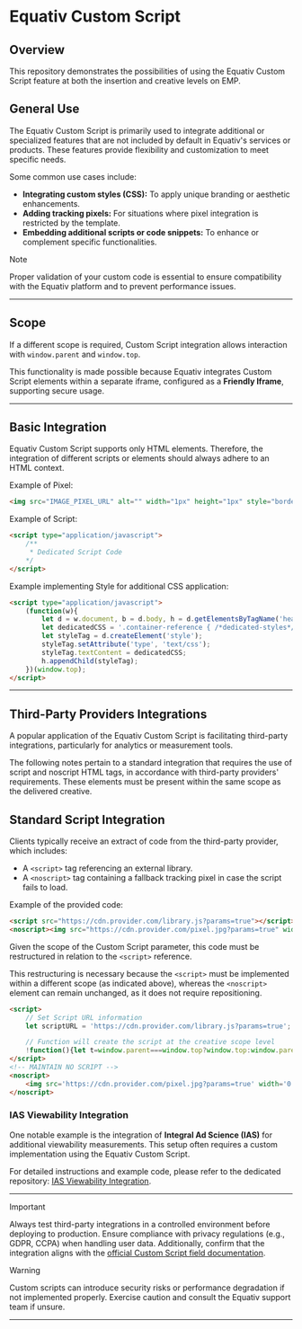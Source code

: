 # Equativ Custom Script

## Overview

This repository demonstrates the possibilities of using the Equativ Custom Script feature at both the insertion and creative levels on EMP.

## General Use

The Equativ Custom Script is primarily used to integrate additional or specialized features that are not included by default in Equativ's services or products. These features provide flexibility and customization to meet specific needs. 

Some common use cases include:
- **Integrating custom styles (CSS):** To apply unique branding or aesthetic enhancements.
- **Adding tracking pixels:** For situations where pixel integration is restricted by the template.
- **Embedding additional scripts or code snippets:** To enhance or complement specific functionalities.

> [!NOTE]  
> Proper validation of your custom code is essential to ensure compatibility with the Equativ platform and to prevent performance issues.

---

## Scope

If a different scope is required, Custom Script integration allows interaction with `window.parent` and `window.top`. 

This functionality is made possible because Equativ integrates Custom Script elements within a separate iframe, configured as a **Friendly Iframe**, supporting secure usage.

---

## Basic Integration

Equativ Custom Script supports only HTML elements. Therefore, the integration of different scripts or elements should always adhere to an HTML context.


Example of Pixel:
```html
<img src="IMAGE_PIXEL_URL" alt="" width="1px" height="1px" style="border: 0px !important;" >
```

Example of Script:
```html
<script type="application/javascript">
    /**
     * Dedicated Script Code
    */
</script>
```

Example implementing Style for additional CSS application:
```html
<script type="application/javascript">
    (function(w){
        let d = w.document, b = d.body, h = d.getElementsByTagName('head')[0];
        let dedicatedCSS = '.container-reference { /*dedicated-styles*/ }'
        let styleTag = d.createElement('style');
        styleTag.setAttribute('type', 'text/css');
        styleTag.textContent = dedicatedCSS;
        h.appendChild(styleTag); 
    })(window.top);
</script>
```


---

## Third-Party Providers Integrations

A popular application of the Equativ Custom Script is facilitating third-party integrations, particularly for analytics or measurement tools.

The following notes pertain to a standard integration that requires the use of script and noscript HTML tags, in accordance with third-party providers' requirements. These elements must be present within the same scope as the delivered creative.

## Standard Script Integration

Clients typically receive an extract of code from the third-party provider, which includes:
- A `<script>` tag referencing an external library.
- A `<noscript>` tag containing a fallback tracking pixel in case the script fails to load.

Example of the provided code:

```html
<script src="https://cdn.provider.com/library.js?params=true"></script>
<noscript><img src="https://cdn.provider.com/pixel.jpg?params=true" width="0" height="0"/></noscript>
```

Given the scope of the Custom Script parameter, this code must be restructured in relation to the `<script>` reference.

This restructuring is necessary because the `<script>` must be implemented within a different scope (as indicated above), whereas the `<noscript>` element can remain unchanged, as it does not require repositioning.

```html
<script>
    // Set Script URL information
    let scriptURL = 'https://cdn.provider.com/library.js?params=true';

    // Function will create the script at the creative scope level
    !function(){let t=window.parent===window.top?window.top:window.parent;if(!t.document){console.error("dv-custom-target","document-scope-error");return}let e=t.document.createElement("script");e.setAttribute("src",scriptURL),e.async=!0;let o=t.document.body;t.document.querySelector("#[sas_tagId]")?(t.document.querySelector("#[sas_tagId]").appendChild(e),console.log("dv-custom-target","format")):o?(o.appendChild(e),console.log("dv-custom-target","body")):console.error("dv-custom-target","not-found")}();
</script>
<!-- MAINTAIN NO SCRIPT -->
<noscript>
    <img src='https://cdn.provider.com/pixel.jpg?params=true' width='0' height='0'/>
</noscript>
```

### IAS Viewability Integration

One notable example is the integration of **Integral Ad Science (IAS)** for additional viewability measurements. This setup often requires a custom implementation using the Equativ Custom Script.

For detailed instructions and example code, please refer to the dedicated repository: [IAS Viewability Integration](https://github.com/jmencinapino/ias-viewability-integration).

---

> [!IMPORTANT]  
> Always test third-party integrations in a controlled environment before deploying to production. Ensure compliance with privacy regulations (e.g., GDPR, CCPA) when handling user data. Additionally, confirm that the integration aligns with the [official Custom Script field documentation](https://help.smartadserver.com/s/article/Configuring-creatives#:~:text=unchecked%20by%20default.-,Custom%20script%20(for%20creatives),-You%20can%20add).

> [!WARNING]  
> Custom scripts can introduce security risks or performance degradation if not implemented properly. Exercise caution and consult the Equativ support team if unsure.

---
